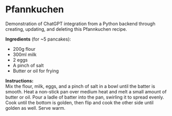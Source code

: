 # Pfannkuchen
Demonstration of ChatGPT integration from a Python backend through creating, updating, and deleting this Pfannkuchen recipe. 

**Ingredients** (for ~5 pancakes):  
- 200g flour  
- 300ml milk  
- 2 eggs  
- A pinch of salt  
- Butter or oil for frying  

**Instructions:**  
Mix the flour, milk, eggs, and a pinch of salt in a bowl until the batter is smooth. Heat a non-stick pan over medium heat and melt a small amount of butter or oil. Pour a ladle of batter into the pan, swirling it to spread evenly. Cook until the bottom is golden, then flip and cook the other side until golden as well. Serve warm.
